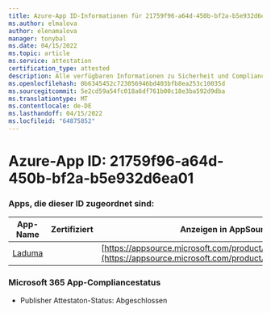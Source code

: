 ```yaml
---
title: Azure-App ID-Informationen für 21759f96-a64d-450b-bf2a-b5e932d6ea01
ms.author: elmalova
author: elenamalova
manager: tonybal
ms.date: 04/15/2022
ms.topic: article
ms.service: attestation
certification_type: attested
description: Alle verfügbaren Informationen zu Sicherheit und Compliance für 21759f96-a64d-450b-bf2a-b5e932d6ea01.
ms.openlocfilehash: 0b6345452c723056946bd403bfb8ea253c10035d
ms.sourcegitcommit: 5e2cd59a54fc018a6df761b00c18e3ba592d9dba
ms.translationtype: MT
ms.contentlocale: de-DE
ms.lasthandoff: 04/15/2022
ms.locfileid: "64875852"
---
```

# <a name="azure-app-id-21759f96-a64d-450b-bf2a-b5e932d6ea01"></a>Azure-App ID: 21759f96-a64d-450b-bf2a-b5e932d6ea01


### <a name="apps-associated-with-this-id"></a>Apps, die dieser ID zugeordnet sind:
| **App-Name** | **Zertifiziert** | **Anzeigen in AppSource** |
|--------------|---------------|-----------------------|
| [Laduma](../forward/WA200003907.md) |  | [https://appsource.microsoft.com/product/office/WA200003907](https://appsource.microsoft.com/product/office/WA200003907) |

### <a name="microsoft-365-app-compliance-status"></a>Microsoft 365 App-Compliancestatus
- Publisher Attestaton-Status: Abgeschlossen
